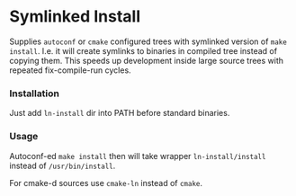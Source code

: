 # Symlinked Install

Supplies `autoconf` or `cmake` configured trees with symlinked version of `make install`.
I.e. it will create symlinks to binaries in compiled tree instead of copying them.
This speeds up development inside large source trees with repeated fix-compile-run cycles.

### Installation
Just add `ln-install` dir into PATH before standard binaries.

### Usage
Autoconf-ed `make install` then will take wrapper `ln-install/install` instead of `/usr/bin/install`.

For cmake-d sources use `cmake-ln` instead of `cmake`.
